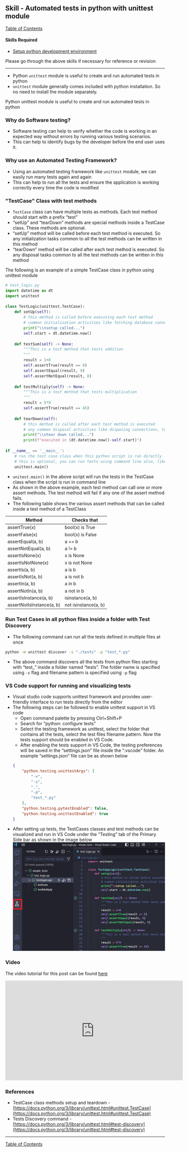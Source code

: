 ## Skill - Automated tests in python with unittest module

[Table of Contents](https://nagasudhir.blogspot.com/2020/04/taming-python-table-of-contents.html)

#### Skills Required
* [Setup python development environment](https://nagasudhir.blogspot.com/2020/04/setup-python-development-environment_14.html)

Please go through the above skills if necessary for reference or revision
<hr/>

* Python `unittest` module is useful to create and run automated tests in python
* `unittest` module generally comes included with python installation. So no need to install the module separately.

Python unittest module is useful to create and run automated tests in python

### Why do Software testing?
-   Software testing can help to verify whether the code is working in an expected way without errors by running various testing scenarios.
-   This can help to identify bugs by the developer before the end user uses it.

### Why use an Automated Testing Framework?
-   Using an automated testing framework like `unittest` module, we can easily run many tests again and again
-   This can help to run all the tests and ensure the application is working correctly every time the code is modified

### "TestCase" Class with test methods
-   `TestCase` class can have multiple tests as methods. Each test method should start with a prefix “test”
-   “setUp” and “tearDown” methods are special methods inside a TestCase class. These methods are optional.
-   “setUp” method will be called before each test method is executed. So any initialization tasks common to all the test methods can be written in this method
-   “tearDown” method will be called after each test method is executed. So any disposal tasks common to all the test methods can be written in this method

The following is an example of a simple TestCase class in python using unittest module
```python
# test_logic.py
import datetime as dt
import unittest

class TestLogic(unittest.TestCase):
    def setUp(self):
        # this method is called before executing each test method
        # common initialization activities like fetching database connections, api tokens etc. before starting each test method can be done here
        print("\\nsetup called...")
        self.start = dt.datetime.now()

    def testSum(self) -> None:
        """This is a test method that tests addition
        """
        result = 1+8
        self.assertTrue(result == 9)
        self.assertEqual(result, 9)
        self.assertNotEqual(result, 8)

    def testMultiply(self) -> None:
        """This is a test method that tests multiplication
        """
        result = 5*9
        self.assertTrue(result == 45)

    def tearDown(self):
        # this method is called after each test method is executed
        # any common disposal activities like disposing connections, tokens etc. can be done in this method
        print("\\ntear down called...")
        print(f"executed in {dt.datetime.now()-self.start}")

if __name__ == '__main__':
    # run the test case class when this python script is run directly
    # this is optional, you can run tests using command line also, like python -m unittest discover -s "." -p "test*.py"
    unittest.main()

```

-   `unitest.main()` in the above script will run the tests in the TestCase class when the script is run in command line
-   As shown in the above example, each test method can call one or more assert methods. The test method will fail if any one of the assert method fails.
-   The following table shows the various assert methods that can be called inside a test method of a TestClass

| Method | Checks that |
| --- | --- |
| assertTrue(x) | bool(x) is True |
| assertFalse(x) | bool(x) is False |
| assertEqual(a, b) | a == b |
| assertNotEqual(a, b) | a != b |
| assertIsNone(x) | x is None |
| assertIsNotNone(x) | x is not None |
| assertIs(a, b) | a is b |
| assertIsNot(a, b) | a is not b |
| assertIn(a, b) | a in b |
| assertNotIn(a, b) | a not in b |
| assertIsInstance(a, b) | isinstance(a, b) |
| assertNotIsInstance(a, b) | not isinstance(a, b) |

### Run Test Cases in all python files inside a folder with Test Discovery
-   The following command can run all the tests defined in multiple files at once
```bash
python -m unittest discover -s "./tests" -p "test_*.py"
```

-   The above command discovers all the tests from python files starting with “test_” inside a folder named “tests”. The folder name is specified using `-s` flag and filename pattern is specified using `-p` flag

### VS Code support for running and visualizing tests
-   Visual studio code supports unittest framework and provides user-friendly interface to run tests directly from the editor
-   The following steps can be followed to enable unittest support in VS code
    -   Open command palette by pressing Ctrl+Shift+P
    -   Search for “python: configure tests”
    -   Select the testing framework as unittest, select the folder that contains all the tests, select the test files filename pattern. Now the tests support should be enabled in VS Code.
    -   After enabling the tests support in VS Code, the testing preferences will be saved in the “settings.json” file inside the “.vscode” folder. An example “settings.json” file can be as shown below
    ```json
    {
        "python.testing.unittestArgs": [
            "-v",
            "-s",
            ".",
            "-p",
            "test_*.py"
        ],
        "python.testing.pytestEnabled": false,
        "python.testing.unittestEnabled": true
    }    
    ```
-   After setting up tests, the TestCases classes and test methods can be visualized and run in VS Code under the “Testing” tab of the Primary Side bar as shown in the image below
    ![vscode_test_menu_demo.png](https://github.com/nagasudhirpulla/taming_python/raw/master/blog/skills/assets/img/vscode_test_menu_demo.png)
### Video
The video tutorial for this post can be found [here](https://youtu.be/MxoRfc0hByY)

<iframe width="560" height="315" src="https://www.youtube.com/embed/MxoRfc0hByY" title="YouTube video player" frameborder="0" allow="accelerometer; autoplay; clipboard-write; encrypted-media; gyroscope; picture-in-picture; web-share" allowfullscreen></iframe>
    
### References
-   TestCase class methods setup and teardown - [](https://docs.python.org/3/library/unittest.html#unittest.TestCase)[https://docs.python.org/3/library/unittest.html#unittest.TestCase](https://docs.python.org/3/library/unittest.html#unittest.TestCase)
-   Tests Discovery command - [](https://docs.python.org/3/library/unittest.html#test-discovery)[https://docs.python.org/3/library/unittest.html#test-discovery](https://docs.python.org/3/library/unittest.html#test-discovery)

<hr/>

[Table of Contents](https://nagasudhir.blogspot.com/2020/04/taming-python-table-of-contents.html)

<!--stackedit_data:
eyJoaXN0b3J5IjpbNjIyMDE3OTcsLTgxNDcwNjI0OCwtMjA4NT
AxODkxMl19
-->